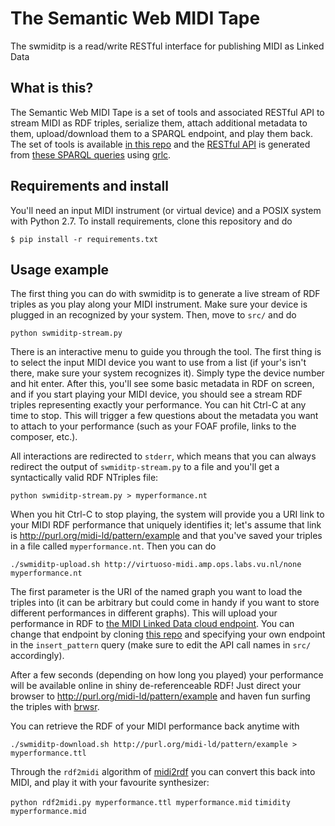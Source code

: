 # The Semantic Web MIDI Tape

The swmiditp is a read/write RESTful interface for publishing MIDI as Linked Data

## What is this?

The Semantic Web MIDI Tape is a set of tools and associated RESTful API to stream MIDI as RDF triples, serialize them, attach additional metadata to them, upload/download them to a SPARQL endpoint, and play them back. The set of tools is available [in this repo](src/) and the [RESTful API](http://grlc.io/api/midi-ld/queries) is generated from [these SPARQL queries](https://github.com/midi-ld/queries) using [grlc](https://github.com/midi-ld/queries).

## Requirements and install

You'll need an input MIDI instrument (or virtual device) and a POSIX system with Python 2.7. To install requirements, clone this repository and do

``$ pip install -r requirements.txt``

## Usage example

The first thing you can do with swmiditp is to generate a live stream of RDF triples as you play along your MIDI instrument. Make sure your device is plugged in an recognized by your system. Then, move to ``src/`` and do

``python swmiditp-stream.py``

There is an interactive menu to guide you through the tool. The first thing is to select the input MIDI device you want to use from a list (if your's isn't there, make sure your system recognizes it). Simply type the device number and hit enter. After this, you'll see some basic metadata in RDF on screen, and if you start playing your MIDI device, you should see a stream RDF triples representing exactly your performance. You can hit Ctrl-C at any time to stop. This will trigger a few questions about the metadata you want to attach to your performance (such as your FOAF profile, links to the composer, etc.).

All interactions are redirected to ``stderr``, which means that you can always redirect the output of ``swmiditp-stream.py`` to a file and you'll get a syntactically valid RDF NTriples file:

``python swmiditp-stream.py > myperformance.nt``

 When you hit Ctrl-C to stop playing, the system will provide you a URI link to your MIDI RDF performance that uniquely identifies it; let's assume that link is http://purl.org/midi-ld/pattern/example and that you've saved your triples in a file called ``myperformance.nt``. Then you can do

``./swmiditp-upload.sh http://virtuoso-midi.amp.ops.labs.vu.nl/none myperformance.nt``

 The first parameter is the URI of the named graph you want to load the triples into (it can be arbitrary but could come in handy if you want to store different performances in different graphs). This will upload your performance in RDF to [the MIDI Linked Data cloud endpoint](http://virtuoso-midi.amp.ops.labs.vu.nl/sparql). You can change that endpoint by cloning [this repo](https://github.com/midi-ld/queries) and specifying your own endpoint in the ``insert_pattern`` query (make sure to edit the API call names in ``src/`` accordingly).

 After a few seconds (depending on how long you played) your performance will be available online in shiny de-referenceable RDF! Just direct your browser to http://purl.org/midi-ld/pattern/example and haven fun surfing the triples with [brwsr](https://github.com/Data2Semantics/brwsr/).

 You can retrieve the RDF of your MIDI performance back anytime with

``./swmiditp-download.sh http://purl.org/midi-ld/pattern/example > myperformance.ttl``

Through the ``rdf2midi`` algorithm of [midi2rdf](https://github.com/midi-ld/midi2rdf) you can convert this back into MIDI, and play it with your favourite synthesizer:

``python rdf2midi.py myperformance.ttl myperformance.mid``
``timidity myperformance.mid``
